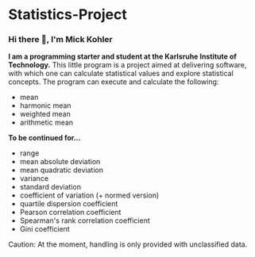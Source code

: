 # Statistics-Project
### Hi there 👋, I'm Mick Kohler
**I am a programming starter and student at the Karlsruhe Institute of Technology.**
This little program is a project aimed at delivering software, with which one can calculate statistical values and explore statistical concepts.
The program can execute and calculate the following:
- mean
- harmonic mean
- weighted mean
- arithmetic mean

**To be continued for...**
- range
- mean absolute deviation
- mean quadratic deviation
- variance
- standard deviation
- coefficient of variation (+ normed version)
- quartile dispersion coefficient
- Pearson correlation coefficient
- Spearman's rank correlation coefficient
- Gini coefficient
  
Caution: At the moment, handling is only provided with unclassified data.
